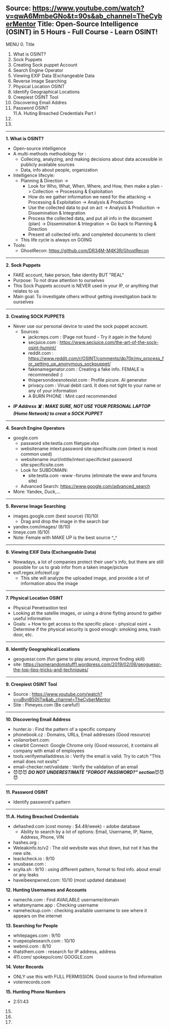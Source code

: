 Source: https://www.youtube.com/watch?v=qwA6MmbeGNo&t=90s&ab_channel=TheCyberMentor
Title: Open-Source Intelligence (OSINT) in 5 Hours - Full Course - Learn OSINT!
------------------------------------------------------
MENU
0. Title
1. What is OSINT?                                     
2. Sock Puppets                                       
3. Creating Sock puppet Account                      
4. Search Engine Operator                             
5. Viewing EXIF Data (Exchangeable Data              
6. Reverse Image Searching                           
7. Physical Location OSINT                           
8. Identify Geographical Locations                   
9. Creepiest OSINT Tool                               
10. Discovering Email Addres                          
11. Password OSINT                                    
11.A. Huting Breached Credentials Part I             
12.
13.


-------------------------------------------------------
**1. What is OSINT?**
  - Open-source intelligence
  - A multi-methods methodology for :
    + Collecing, analyzing, and making decisions about data accessible in publicly available sources
    + Data, info about people, organization
  - Intelligence lifecyle:
    + Planning & Direction ->
      * Look for Who, What, When, Where, and How, then make a plan
    -> Collection -> Processing & Exploitation
      * How do we gather information we need for the attacking
    -> Processing & Exploitation -> Analysis & Production
      * Use the collected data to put on act
    -> Analysis & Production -> Dissemination & Integration
      * Process the collected data, and put all info in the document (plan)
    -> Dissemination & Integration -> Go back to Planning & Direction
      * Present all collected info. and completed documents to client
    + This life cycle is always on GOING
  - Tools:
    + GhostRecon: https://github.com/DR34M-M4K3R/GhostRecon
-------------------------------------------------------    
**2. Sock Puppets**
  - FAKE account, fake person, fake identity BUT "REAL"
  - Purpose: To not draw attention to ourselves
  - This Sock Puppets account is NEVER used in your IP, or anything that relates to us
  - Main goal: To investigate others without getting investigation back to ourselves
-------------------------------------------------------
**3. Creating SOCK PUPPETS**
  - Never use our personal device to used the sock puppet account.
    + Sources:
      * jackcreps.com       : (Page not found - Try it again in the future)
      * secjuice.com        : https://www.secjuice.com/the-art-of-the-sock-osint-humint/
      * reddit.com          : https://www.reddit.com/r/OSINT/comments/dp70jr/my_process_for_setting_up_anonymous_sockpuppet/
      * fakenamegenator.com : Creating a fake info. FEMALE is recommended :)
      * thispersondoesnotexist.com : Profile picure. AI generator
      * privacy.com         : Virual debit card. It does not tight to your name or any of your information
      * A BURN PHONE        : Mint card recommended
  + ***IP Address :skull_and_crossbones: : MAKE SURE, NOT USE YOUR PERSONAL LAPTOP (Home Network) to creat a SOCK PUPPET*** 
-------------------------------------------------------      
**4. Search Engine Operators**
  - google.com
    + password site:testla.com filetype:xlsx
    + websitename intext:password site:specificsite.com (intext is most common used)
    + websitename inurl/intitle/intext:specifictest password site:specificsite.com
    + Look for SUBDOMAIN:
      * site:testla.com -www -forums (eliminate the www and forums site)
    + Advanced Search: https://www.google.com/advanced_search
  - More: Yandex, Duck,...
-------------------------------------------------------  
**5. Reverse Image Searching**
  - images.google.com (best source)                 (10/10)
    + Drag and drop the image in the search bar
  - yandex.com/images/                              (8/10)
  - tineye.com                                      (6/10)
  - Note: Female with MAKE UP is the best source ^_^
-------------------------------------------------------
**6. Viewing EXIF Data (Exchangeable Data)**
  - Nowadays, a lot of companies protect their user's info, but there are still possible for us to grab infor from a taken image/picture
  - exif.regex.info/exif.cgi
    + This site will analyze the uploaded image, and provide a lot of information abou the image
-------------------------------------------------------    
**7. Physical Location OSINT**
  - Physical Penetrastion test
  - Looking at the satellie images, or using a drone flyting around to gather useful information
  -  Goals:
    + How to get access to the specific place - physical osint
    + Determine if the physical security is good enough: smoking area, trash door, etc.
-------------------------------------------------------    
**8. Identify Geographical Locations**
  - geoguessr.com (fun game to play around, improve finding skill)
  - site: https://somerandomstuff1.wordpress.com/2019/02/08/geoguessr-the-top-tips-tricks-and-techniques/  
-------------------------------------------------------  
**9. Creepiest OSINT Tool**
  - Source          : https://www.youtube.com/watch?v=uBynB50liTw&ab_channel=TheCyberMentor
  - Site            : Pimeyes.com (Be careful!)
-------------------------------------------------------  
**10. Discovering Email Address**
  - hunter.io       : Find the pattern of a specific company 
  - phonebook.cz    : Domains, URLs, Email addresses (Good resource)
  - voilanorbert.com:
  - clearbit Connect: Google Chrome only (Good resource), it contains all company with email of employees        
  - tools.verifyemailaddress.io : Verify the email is valid. Try to catch "This email does not exsits"
  - email-checker.net/validate  : Verify the validation of an email
  - :smiling_imp::smiling_imp::smiling_imp: ***DO NOT UNDERESTIMATE "FORGOT PASSWORD?" section***:smiling_imp::smiling_imp::smiling_imp:
-------------------------------------------------------
**11. Password OSINT**
  - Identify password's pattern
-------------------------------------------------------  
**11.A. Huting Breached Credentials** 
  - dehashed.com (cost money : $4.49/week) - adobe database
    + Ability to search by a lot of options: Email, Username, IP, Name, Address, Phone, VIN
  - hashes.org        : 
  - Weleakinfo.to/v2  : The old wevbsite was shut down, but not it has the new site.
  - leackcheck.io     : 9/10
  - snusbase.com      : 
  - scylla.sh         : 9/10 : using different pattern, format to find info. about email or any leaks
  - haveibeenpwned.com: 10/10 (most updated database)

**12. Hunting Usernames and Accounts**
  - namechk.com       : Find AVAILABLE username/domain
  - whatsmyname.app   : Checking username
  - nameheckup.com    : checking available username to see where it appears on the internet

**13. Searching for People**
  - whitepages.com       : 9/10
  - truepeoplesearch.com : 10/10
  - webmii.com           : 8/10
  - thatsthem.com        : research for IP address, address
  - 411.com/ spokepo/com/ GOOGLE.com

**14. Voter Records**
  - ONLY use this with FULL PERMISSION. Good source to find information
  - voterrecords.com

**15. Hunting Phone Numbers**
  - 2:51:43
  
15.
16.
17.
